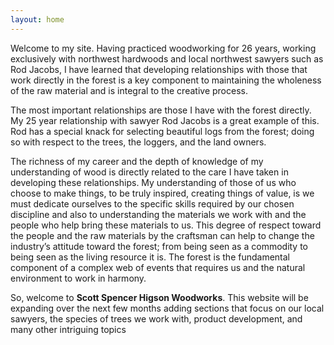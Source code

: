 ```yaml
---
layout: home
---
```


Welcome to my site. Having practiced woodworking for 26 years, working exclusively with northwest hardwoods and local northwest sawyers such as Rod Jacobs, I have learned that developing relationships with those that work directly in the forest is a key component to maintaining the wholeness of the raw material and is integral to the creative process.

The most important relationships are those I have with the forest directly.  My 25 year relationship with sawyer Rod Jacobs is a great example of this. Rod has a special knack for selecting beautiful logs from the forest; doing so with respect to the trees, the loggers, and the land owners.

The richness of my career and the depth of knowledge of my understanding of wood is directly related to the care I have taken in developing these relationships. My understanding of those of us who choose to make things, to be truly inspired, creating things of value, is we must dedicate ourselves to the specific skills required by our chosen discipline and also to understanding the materials we work with and the people who help bring these materials to us. This degree of respect toward the people and the raw materials by the craftsman can help to change the industry’s attitude toward the forest; from being seen as a commodity to being seen as the living resource it is. The forest is the fundamental component of a complex web of events that requires us and the natural environment to work in harmony.

So, welcome to **Scott Spencer Higson Woodworks**. This website will be expanding over the next few months adding sections that focus on our local sawyers, the species of trees we work with, product development, and many other intriguing topics
